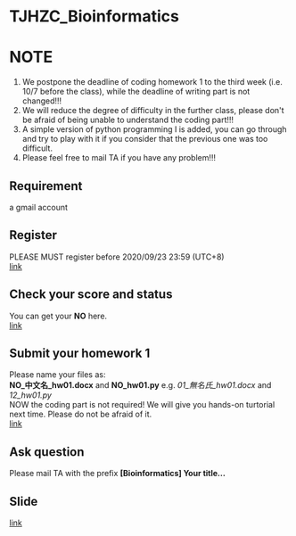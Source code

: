 # TJHZC_Bioinformatics
# NOTE
1. We postpone the deadline of coding homework 1 to the third week (i.e. 10/7 before the class), while the deadline of writing part is not changed!!!
2. We will reduce the degree of difficulty in the further class, please don't be afraid of being unable to understand the coding part!!!
3. A simple version of python programming I is added, you can go through and try to play with it if you consider that the previous one was too difficult.
4. Please feel free to mail TA if you have any problem!!!

## Requirement
a gmail account

## Register
PLEASE MUST register before 2020/09/23 23:59 (UTC+8) </br>
[link](https://forms.gle/NT4nxU3k399CyCNi9BIOINFORMATICS)

## Check your score and status
You can get your **NO** here.</br>
[link](https://docs.google.com/spreadsheets/d/1-O5Wav50KazojXJmJjXaY7IcRt2VxnaEK73hyFWaabM/editBIOINFORMATICS)

## Submit your homework 1
Please name your files as:</br>
**NO_中文名_hw01.docx** and **NO_hw01.py** e.g. *01_無名氏_hw01.docx* and *12_hw01.py*</br>
NOW the coding part is not required! We will give you hands-on turtorial next time. Please do not be afraid of it.</br>
[link](https://forms.gle/9BY5NbiWUAzpe8fb9BIOINFORMATICS)

## Ask question
Please mail TA with the prefix **[Bioinformatics] Your title...**

## Slide
[link](https://drive.google.com/drive/folders/1kCkEAOIRyj04EZy-EfRvkzJLTSYRYDWTBIOINFORMATICS)
